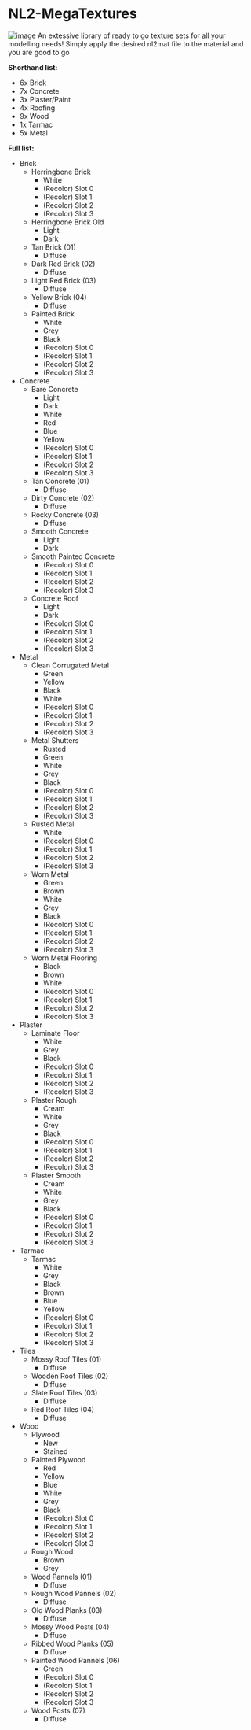 # NL2-MegaTextures
![image](https://user-images.githubusercontent.com/74874311/162249012-fb7a517b-529a-4f64-b775-e0d7dc1cf4d1.png)
 An extessive library of ready to go texture sets for all your modelling needs! Simply apply the desired nl2mat file to the material and you are good to go

__Shorthand list:__
* 6x Brick
* 7x Concrete
* 3x Plaster/Paint
* 4x Roofing
* 9x Wood
* 1x Tarmac
* 5x Metal

__Full list:__
* Brick
  - Herringbone Brick
    - White
    - (Recolor) Slot 0
    - (Recolor) Slot 1
    - (Recolor) Slot 2
    - (Recolor) Slot 3
  - Herringbone Brick Old
    - Light
    - Dark
  - Tan Brick (01)
    - Diffuse
  - Dark Red Brick (02)
    - Diffuse
  - Light Red Brick (03)
    - Diffuse
  - Yellow Brick (04)
    - Diffuse
  - Painted Brick
    - White
    - Grey
    - Black
    - (Recolor) Slot 0
    - (Recolor) Slot 1
    - (Recolor) Slot 2
    - (Recolor) Slot 3
 * Concrete
   - Bare Concrete
     - Light
     - Dark
     - White
     - Red
     - Blue
     - Yellow
     - (Recolor) Slot 0
     - (Recolor) Slot 1
     - (Recolor) Slot 2
     - (Recolor) Slot 3
   - Tan Concrete (01)
     - Diffuse
   - Dirty Concrete (02)
     - Diffuse
   - Rocky Concrete (03)
     - Diffuse
   - Smooth Concrete
     - Light
     - Dark
   - Smooth Painted Concrete
     - (Recolor) Slot 0
     - (Recolor) Slot 1
     - (Recolor) Slot 2
     - (Recolor) Slot 3
   - Concrete Roof
     - Light
     - Dark
     - (Recolor) Slot 0
     - (Recolor) Slot 1
     - (Recolor) Slot 2
     - (Recolor) Slot 3
 * Metal
   - Clean Corrugated Metal
     - Green
     - Yellow
     - Black
     - White
     - (Recolor) Slot 0
     - (Recolor) Slot 1
     - (Recolor) Slot 2
     - (Recolor) Slot 3
   - Metal Shutters
     - Rusted
     - Green
     - White
     - Grey
     - Black
     - (Recolor) Slot 0
     - (Recolor) Slot 1
     - (Recolor) Slot 2
     - (Recolor) Slot 3
   - Rusted Metal
     - White
     - (Recolor) Slot 0
     - (Recolor) Slot 1
     - (Recolor) Slot 2
     - (Recolor) Slot 3
   - Worn Metal
     - Green
     - Brown
     - White
     - Grey
     - Black
     - (Recolor) Slot 0
     - (Recolor) Slot 1
     - (Recolor) Slot 2
     - (Recolor) Slot 3
   - Worn Metal Flooring
     - Black
     - Brown
     - White
     - (Recolor) Slot 0
     - (Recolor) Slot 1
     - (Recolor) Slot 2
     - (Recolor) Slot 3
  * Plaster
    - Laminate Floor
      - White
      - Grey
      - Black
      - (Recolor) Slot 0
      - (Recolor) Slot 1
      - (Recolor) Slot 2
      - (Recolor) Slot 3
    - Plaster Rough
      - Cream
      - White
      - Grey
      - Black
      - (Recolor) Slot 0
      - (Recolor) Slot 1
      - (Recolor) Slot 2
      - (Recolor) Slot 3
    - Plaster Smooth
      - Cream
      - White
      - Grey
      - Black
      - (Recolor) Slot 0
      - (Recolor) Slot 1
      - (Recolor) Slot 2
      - (Recolor) Slot 3
  * Tarmac
    - Tarmac
      - White
      - Grey
      - Black
      - Brown
      - Blue
      - Yellow
      - (Recolor) Slot 0
      - (Recolor) Slot 1
      - (Recolor) Slot 2
      - (Recolor) Slot 3
  * Tiles
    - Mossy Roof Tiles (01)
      - Diffuse
    - Wooden Roof Tiles (02)
      - Diffuse
    - Slate Roof Tiles (03)
      - Diffuse
    - Red Roof Tiles (04)
      - Diffuse
  * Wood
    - Plywood
      - New
      - Stained
    - Painted Plywood
      - Red
      - Yellow
      - Blue
      - White
      - Grey
      - Black
      - (Recolor) Slot 0
      - (Recolor) Slot 1
      - (Recolor) Slot 2
      - (Recolor) Slot 3
    - Rough Wood
      - Brown
      - Grey
    - Wood Pannels (01)
      - Diffuse
    - Rough Wood Pannels (02)
      - Diffuse
    - Old Wood Planks (03)
      - Diffuse
    - Mossy Wood Posts (04)
      - Diffuse
    - Ribbed Wood Planks (05)
      - Diffuse
    - Painted Wood Pannels (06)
      - Green
      - (Recolor) Slot 0
      - (Recolor) Slot 1
      - (Recolor) Slot 2
      - (Recolor) Slot 3
    - Wood Posts (07)
      - Diffuse 
